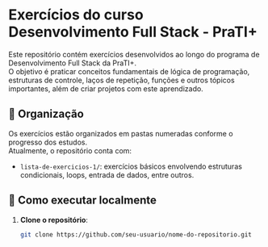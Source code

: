 # Exercícios do curso Desenvolvimento Full Stack - PraTI+

Este repositório contém exercícios desenvolvidos ao longo do programa de Desenvolvimento Full Stack da PraTI+.  
O objetivo é praticar conceitos fundamentais de lógica de programação, estruturas de controle, laços de repetição, funções e outros tópicos importantes, além de criar projetos com este aprendizado.

## 📁 Organização

Os exercícios estão organizados em pastas numeradas conforme o progresso dos estudos.  
Atualmente, o repositório conta com:

- `lista-de-exercicios-1/`: exercícios básicos envolvendo estruturas condicionais, loops, entrada de dados, entre outros.

## 🚀 Como executar localmente

1. **Clone o repositório**:
   ```bash
   git clone https://github.com/seu-usuario/nome-do-repositorio.git
